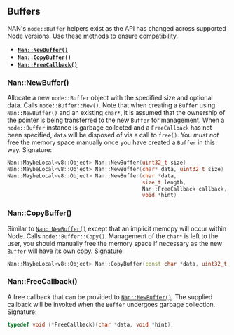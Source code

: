 ## Buffers
NAN's `node::Buffer` helpers exist as the API has changed across supported Node versions. Use these methods to ensure compatibility.
 - <a href="#api_nan_new_buffer"><b><code>Nan::NewBuffer()</code></b></a>
 - <a href="#api_nan_copy_buffer"><b><code>Nan::CopyBuffer()</code></b></a>
 - <a href="#api_nan_free_callback"><b><code>Nan::FreeCallback()</code></b></a>
<a name="api_nan_new_buffer"></a>
### Nan::NewBuffer()
Allocate a new `node::Buffer` object with the specified size and optional data. Calls `node::Buffer::New()`.
Note that when creating a `Buffer` using `Nan::NewBuffer()` and an existing `char*`, it is assumed that the ownership of the pointer is being transferred to the new `Buffer` for management.
When a `node::Buffer` instance is garbage collected and a `FreeCallback` has not been specified, `data` will be disposed of via a call to `free()`.
You _must not_ free the memory space manually once you have created a `Buffer` in this way.
Signature:
```c++
Nan::MaybeLocal<v8::Object> Nan::NewBuffer(uint32_t size)
Nan::MaybeLocal<v8::Object> Nan::NewBuffer(char* data, uint32_t size)
Nan::MaybeLocal<v8::Object> Nan::NewBuffer(char *data,
                                           size_t length,
                                           Nan::FreeCallback callback,
                                           void *hint)
```
<a name="api_nan_copy_buffer"></a>
### Nan::CopyBuffer()
Similar to [`Nan::NewBuffer()`](#api_nan_new_buffer) except that an implicit memcpy will occur within Node. Calls `node::Buffer::Copy()`.
Management of the `char*` is left to the user, you should manually free the memory space if necessary as the new `Buffer` will have its own copy.
Signature:
```c++
Nan::MaybeLocal<v8::Object> Nan::CopyBuffer(const char *data, uint32_t size)
```
<a name="api_nan_free_callback"></a>
### Nan::FreeCallback()
A free callback that can be provided to [`Nan::NewBuffer()`](#api_nan_new_buffer).
The supplied callback will be invoked when the `Buffer` undergoes garbage collection.
Signature:
```c++
typedef void (*FreeCallback)(char *data, void *hint);
```
